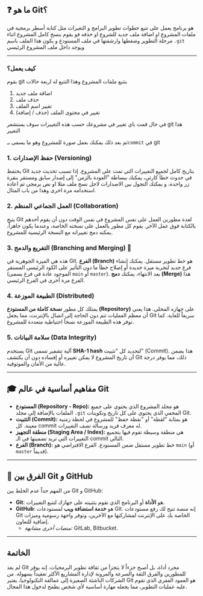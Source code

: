 ## ❓ ما هو Git؟


هو برنامج يعمل على تتبع خطوات تطوير البرامج و التغيرات مثل كتابة أسطر برمجية في ملفات المشروع او اضافة ملف جديد للشروع او حذفه فو يقوم بنسخ كامل المشروع اثناء مرحلة التطوير وضغطها وارشفتها في ملف المستودع و يكون هذا الملف باسم `.git` ويوجد داخل ملف المشروع الرئيسي 


---
### كيف يعمل؟
بقوم git بتتبع ملفات المشروع وهذا التتبع له اربعة حالات

1. اضافة ملف جديد
2. حذف ملف
3. تغيير اسم الملف
4. تغيير في محتوى الملف (حذف / إضافة)

في حال قمت باي تغيير في مشروعك حسب هذه التغييرات سوف يستشعر git هذا التغيير

ثم بعد ذلك يمكنك بعمل صورة للمشروع وهو ما يسمى بـ`commit` في git

### 1. حفظ الإصدارات (Versioning)
يحتفظ Git بتاريخ كامل لجميع التغييرات التي تمت على المشروع. إذا تسبب تحديث جديد في حدوث خطأ كارثي، يمكنك ببساطة "العودة بالزمن" إلى إصدار سابق ومستقر بنقرة زر واحدة، و يمكنك التجول بين الاصدارات لاجل نسخ ملف مثلا او نص برمجي ثم اعادة استخدامه مرة اخرى وهذا من باب المثال.


### 2. العمل الجماعي المنظم (Collaboration)
يتيح Git لعدة مطورين العمل على نفس المشروع في نفس الوقت دون أن يقوم أحدهم بالكتابة فوق عمل الآخر. يقوم كل مطور بالعمل على نسخته الخاصة، وعندما يكون جاهزاً، يمكنه دمج تغييراته مع النسخة الرئيسية للمشروع.


### 3. التفريع والدمج (Branching and Merging) 🌿
هذه هي الميزة الجوهرية في Git. **الفرع (Branch)** هو خط تطوير مستقل. يمكنك إنشاء فرع جديد لتجربة ميزة جديدة أو إصلاح خطأ ما دون التأثير على الكود الرئيسي المستقر (الموجود عادة في فرع يسمى `main` أو `master`). بعد الانتهاء، يمكنك **دمج (Merge)** هذا الفرع مرة أخرى في الفرع الرئيسي.


### 4. الطبيعة الموزعة (Distributed)
يمتلك كل مطور **نسخة كاملة من المستودع (Repository)** على جهازه المحلي. هذا يعني أن معظم العمليات تتم دون الحاجة إلى اتصال بالإنترنت، مما يجعل Git سريعاً للغاية. كما توفر هذه الطبيعة الموزعة نسخاً احتياطية متعددة للمشروع.


### 5. سلامة البيانات (Data Integrity)
يستخدم Git آلية تشفير تسمى **SHA-1 hash** لتحديد كل "تثبيت" (Commit). هذا يضمن أن تاريخ المشروع لا يمكن تغييره أو إفساده دون أن يكتشف Git ذلك، مما يوفر درجة عالية من الأمان والموثوقية.


---


## 🎓 مفاهيم أساسية في عالم Git


* **المستودع (Repository - Repo):** هو مجلد المشروع الذي يحتوي على جميع الملفات بالإضافة إلى مجلد `.git` المخفي الذي يحتوي على كل تاريخ وتكوينات Git.
* **التثبيت (Commit):** هو بمثابة "لقطة" أو "نقطة حفظ" للمشروع في لحظة زمنية معينة. كل commit له معرف فريد ورسالة تصف التغييرات.
* **منطقة التجهيز (Staging Area / Index):** هي منطقة وسيطة تقوم فيها بتجميع التغييرات التي تريد تضمينها في الـ commit التالي.
* **الفرع (Branch):** خط تطوير مستقل ضمن المستودع. الفرع الافتراضي هو `main` (أو `master` قديماً).


---


## 🔁 الفرق بين Git و GitHub


من المهم جداً عدم الخلط بين Git و GitHub:


* **Git**: هو **الأداة** أو البرنامج الذي تقوم بتثبيته على جهازك لتتبع التغييرات.
* **GitHub**: هو **خدمة استضافة ويب** لمستودعات Git. إنه منصة تتيح لك رفع مستودعات Git الخاصة بك على الإنترنت لمشاركتها مع الآخرين، وتوفر واجهة رسومية وميزات إضافية للتعاون.
   * *منصات أخرى مشابهة:* GitLab, Bitbucket.


---


## الخاتمة


لم يعد Git مجرد أداة، بل أصبح جزءاً لا يتجزأ من ثقافة تطوير البرمجيات. إنه يوفر للمطورين والفرق الثقة والسرعة والمرونة لإدارة المشاريع الأكثر تعقيداً بسهولة. من الشركات الناشئة الصغيرة إلى عمالقة التكنولوجيا، يعتبر Git هو العمود الفقري الذي تقوم عليه عمليات التطوير، مما يجعله مهارة أساسية لأي شخص يطمح لدخول هذا المجال.

